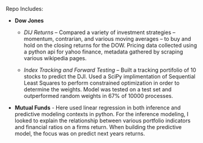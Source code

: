 Repo Includes: 

* __Dow Jones__

  * _DIJ Returns_ – Compared a variety of investment strategies – momentum, contrarian, and various moving averages – to buy and hold on the closing returns for the DOW. Pricing data collected using a python api for yahoo finance, metadata gathered by scraping various wikipedia pages.

  * _Index Tracking and Forward Testing_ – Built a tracking portifolio of 10 stocks to predict the DJI. Used a SciPy implimentation of Sequential Least Squares to perform constrained optimization in order to determine the  weights. Model was tested on a test set and outperformed random weights in 67% of 10000 processes. 

* __Mutual Funds__ - Here used linear regression in both inference and predictive modeling contexts in python. For the inference modeling, I looked to explain the relationship between various portfolio indicators and financial ratios on a firms return. When building the predictive model, the focus was on predict next years returns. 

